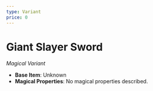 ```yaml
---
type: Variant
price: 0
---
```

# Giant Slayer Sword

*Magical Variant*

- **Base Item**: Unknown
- **Magical Properties**: No magical properties described.


